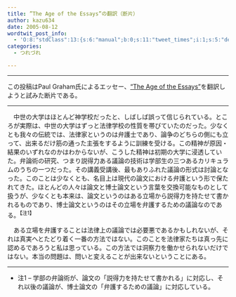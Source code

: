 ```yaml
---
title: ”The Age of the Essays”の翻訳（断片）
author: kazu634
date: 2005-08-12
wordtwit_post_info:
  - 'O:8:"stdClass":13:{s:6:"manual";b:0;s:11:"tweet_times";i:1;s:5:"delay";i:0;s:7:"enabled";i:1;s:10:"separation";s:2:"60";s:7:"version";s:3:"3.7";s:14:"tweet_template";b:0;s:6:"status";i:2;s:6:"result";a:0:{}s:13:"tweet_counter";i:2;s:13:"tweet_log_ids";a:1:{i:0;i:1941;}s:9:"hash_tags";a:0:{}s:8:"accounts";a:1:{i:0;s:7:"kazu634";}}'
categories:
  - つれづれ

---
```

<div class="section">
<hr />
  
<p>
    この投稿はPaul Graham氏によるエッセー、<a href="http://www.paulgraham.com/essay.html" onclick="__gaTracker('send', 'event', 'outbound-article', 'http://www.paulgraham.com/essay.html', '&#8220;The Age of the Essays&#8221;');" target="blank">&#8220;The Age of the Essays&#8221;</a>を翻訳しようと試みた断片である。
</p>
  
<hr />
</p> 
  
<p>
    　中世の大学はほとんど神学校だったと、しばしば誤って信じられている。ところが実際は、中世の大学はずっと法律学校の性質を帯びていたのだった。少なくとも我々の伝統では、法律家というのは弁護士であり、論争のどちらの側にも立って、出来るだけ筋の通った主張をするように訓練を受ける。この精神が原因・結果のいずれなのかはわからないが、こうした精神は初期の大学に浸透していた。弁論術の研究、つまり説得力ある議論の技術は学部生の三つあるカリキュラムのうちの一つだった。その講義受講後、最もありふれた議論の形式は討論となった。このことは少なくとも、名目上は現代の論文における弁護という形で保たれてきた。ほとんどの人々は論文と博士論文という言葉を交換可能なものとして扱うが、少なくとも本来は、論文というのはある立場から説得力を持たせて書かれるものであり、博士論文というのはその立場を弁護するための議論なのである。<sup>【注1】</sup>
</p></p> 
  
<p>
    　ある立場を弁護することは法律上の議論では必要悪であるかもしれないが、それは真実へとたどり着く一番の方法ではない。このことを法律家たちは真っ先に認めるであろうと私は思っている。この方法では洞察力を働かせられないだけではない。本当の問題は、問いと変えることが出来ないということにある。
</p>
  
<hr />
  
<ul>
<li>
      注1 &#8211; 学部の弁論術が、論文の「説得力を持たせて書かれる」に対応し、それ以後の議論が、博士論文の「弁護するための議論」に対応している。
</li>
</ul>
</div>
